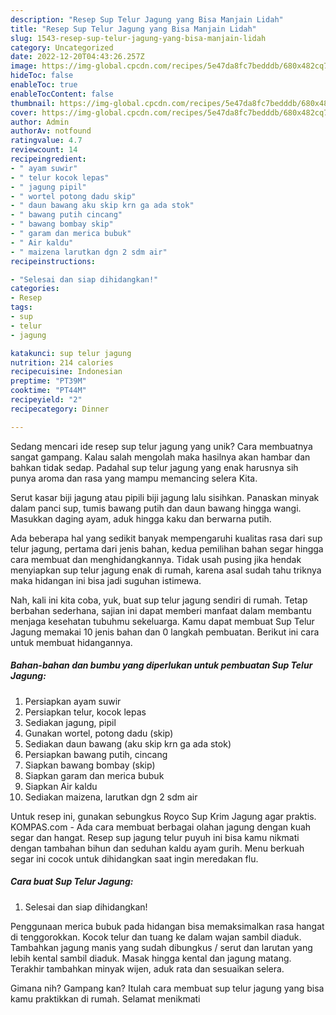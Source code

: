 ```yaml
---
description: "Resep Sup Telur Jagung yang Bisa Manjain Lidah"
title: "Resep Sup Telur Jagung yang Bisa Manjain Lidah"
slug: 1543-resep-sup-telur-jagung-yang-bisa-manjain-lidah
category: Uncategorized
date: 2022-12-20T04:43:26.257Z
image: https://img-global.cpcdn.com/recipes/5e47da8fc7bedddb/680x482cq70/sup-telur-jagung-foto-resep-utama.jpg
hideToc: false
enableToc: true
enableTocContent: false
thumbnail: https://img-global.cpcdn.com/recipes/5e47da8fc7bedddb/680x482cq70/sup-telur-jagung-foto-resep-utama.jpg
cover: https://img-global.cpcdn.com/recipes/5e47da8fc7bedddb/680x482cq70/sup-telur-jagung-foto-resep-utama.jpg
author: Admin
authorAv: notfound
ratingvalue: 4.7
reviewcount: 14
recipeingredient:
- " ayam suwir"
- " telur kocok lepas"
- " jagung pipil"
- " wortel potong dadu skip"
- " daun bawang aku skip krn ga ada stok"
- " bawang putih cincang"
- " bawang bombay skip"
- " garam dan merica bubuk"
- " Air kaldu"
- " maizena larutkan dgn 2 sdm air"
recipeinstructions:

- "Selesai dan siap dihidangkan!"
categories:
- Resep
tags:
- sup
- telur
- jagung

katakunci: sup telur jagung 
nutrition: 214 calories
recipecuisine: Indonesian
preptime: "PT39M"
cooktime: "PT44M"
recipeyield: "2"
recipecategory: Dinner

---
```





Sedang mencari ide resep sup telur jagung yang unik? Cara membuatnya sangat gampang. Kalau salah mengolah maka hasilnya akan hambar dan bahkan tidak sedap. Padahal sup telur jagung yang enak harusnya sih punya aroma dan rasa yang mampu memancing selera Kita.





Serut kasar biji jagung atau pipili biji jagung lalu sisihkan. Panaskan minyak dalam panci sup, tumis bawang putih dan daun bawang hingga wangi. Masukkan daging ayam, aduk hingga kaku dan berwarna putih.

Ada beberapa hal yang sedikit banyak mempengaruhi kualitas rasa dari sup telur jagung, pertama dari jenis bahan, kedua pemilihan bahan segar hingga cara membuat dan menghidangkannya. Tidak usah pusing jika hendak menyiapkan sup telur jagung enak di rumah, karena asal sudah tahu triknya maka hidangan ini bisa jadi suguhan istimewa.






Nah, kali ini kita coba, yuk, buat sup telur jagung sendiri di rumah. Tetap berbahan sederhana, sajian ini dapat memberi manfaat dalam membantu menjaga kesehatan tubuhmu sekeluarga. Kamu dapat membuat Sup Telur Jagung memakai 10 jenis bahan dan 0 langkah pembuatan. Berikut ini cara untuk membuat hidangannya.

<!--inarticleads1-->

##### Bahan-bahan dan bumbu yang diperlukan untuk pembuatan Sup Telur Jagung:

1. Persiapkan  ayam suwir
1. Persiapkan  telur, kocok lepas
1. Sediakan  jagung, pipil
1. Gunakan  wortel, potong dadu (skip)
1. Sediakan  daun bawang (aku skip krn ga ada stok)
1. Persiapkan  bawang putih, cincang
1. Siapkan  bawang bombay (skip)
1. Siapkan  garam dan merica bubuk
1. Siapkan  Air kaldu
1. Sediakan  maizena, larutkan dgn 2 sdm air


Untuk resep ini, gunakan sebungkus Royco Sup Krim Jagung agar praktis. KOMPAS.com - Ada cara membuat berbagai olahan jagung dengan kuah segar dan hangat. Resep sup jagung telur puyuh ini bisa kamu nikmati dengan tambahan bihun dan seduhan kaldu ayam gurih. Menu berkuah segar ini cocok untuk dihidangkan saat ingin meredakan flu. 

<!--inarticleads2-->

##### Cara buat Sup Telur Jagung:


1. Selesai dan siap dihidangkan!

Penggunaan merica bubuk pada hidangan bisa memaksimalkan rasa hangat di tenggorokkan. Kocok telur dan tuang ke dalam wajan sambil diaduk. Tambahkan jagung manis yang sudah dibungkus / serut dan larutan yang lebih kental sambil diaduk. Masak hingga kental dan jagung matang. Terakhir tambahkan minyak wijen, aduk rata dan sesuaikan selera. 

Gimana nih? Gampang kan? Itulah cara membuat sup telur jagung yang bisa kamu praktikkan di rumah. Selamat menikmati
